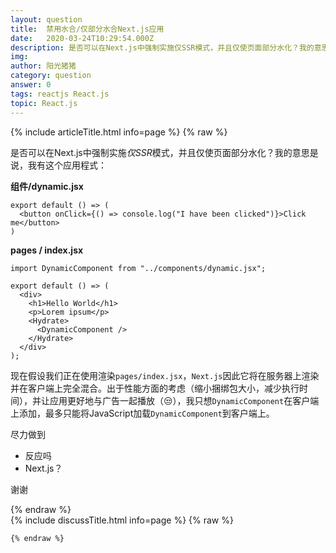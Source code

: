 ```yaml
---
layout: question
title:  禁用水合/仅部分水合Next.js应用
date:   2020-03-24T10:29:54.000Z
description: 是否可以在Next.js中强制实施仅SSR模式，并且仅使页面部分水化？我的意思是说，我有这个应用程式：组件/dynamic.jsxexport d...
img: 
author: 阳光猪猪
category: question
answer: 0
tags: reactjs React.js
topic: React.js
---
```

<div class="article-root">
  <div class="article">
    {% include articleTitle.html info=page %}
    {% raw %}
    <div class="article-content"><p><font style="vertical-align: inherit;"><font style="vertical-align: inherit;">是否可以</font><font style="vertical-align: inherit;">在Next.js中</font><font style="vertical-align: inherit;">强制实施</font></font><em><font style="vertical-align: inherit;"><font style="vertical-align: inherit;">仅SSR</font></font></em><font style="vertical-align: inherit;"><font style="vertical-align: inherit;">模式，并且仅使页面部分水化？</font><font style="vertical-align: inherit;">我的意思是说，我有这个应用程式：</font></font></p>

<p><strong><font style="vertical-align: inherit;"><font style="vertical-align: inherit;">组件/dynamic.jsx</font></font></strong></p>

<pre><code>export default () =&gt; (<font></font>
  &lt;button onClick={() =&gt; console.log("I have been clicked")}&gt;Click me&lt;/button&gt;<font></font>
)<font></font>
</code></pre>

<p><strong><font style="vertical-align: inherit;"><font style="vertical-align: inherit;">pages / index.jsx</font></font></strong></p>

<pre><code>import DynamicComponent from "../components/dynamic.jsx";<font></font>
<font></font>
export default () =&gt; (<font></font>
  &lt;div&gt;<font></font>
    &lt;h1&gt;Hello World&lt;/h1&gt;<font></font>
    &lt;p&gt;Lorem ipsum&lt;/p&gt;<font></font>
    &lt;Hydrate&gt;<font></font>
      &lt;DynamicComponent /&gt;<font></font>
    &lt;/Hydrate&gt;<font></font>
  &lt;/div&gt;<font></font>
);<font></font>
</code></pre>

<p><font style="vertical-align: inherit;"><font style="vertical-align: inherit;">现在假设我们正在使用渲染</font></font><code>pages/index.jsx</code><font style="vertical-align: inherit;"><font style="vertical-align: inherit;">，</font></font><code>Next.js</code><font style="vertical-align: inherit;"><font style="vertical-align: inherit;">因此它将在服务器上渲染并在客户端上完全混合。</font><font style="vertical-align: inherit;">出于性能方面的考虑（缩小捆绑包大小，减少执行时间），并让应用更好地与广告一起播放（😒），我只想</font></font><code>DynamicComponent</code><font style="vertical-align: inherit;"><font style="vertical-align: inherit;">在客户端上添加，最多只能将JavaScript加载</font></font><code>DynamicComponent</code><font style="vertical-align: inherit;"><font style="vertical-align: inherit;">到客户端上。</font></font></p>

<p><font style="vertical-align: inherit;"><font style="vertical-align: inherit;">尽力做到</font></font></p>

<ul>
<li><font style="vertical-align: inherit;"><font style="vertical-align: inherit;">反应吗</font></font></li>
<li><font style="vertical-align: inherit;"><font style="vertical-align: inherit;">Next.js？</font></font></li>
</ul>

<p><font style="vertical-align: inherit;"><font style="vertical-align: inherit;">谢谢</font></font></p></div>
    {% endraw %}
  </div>

  <div class="discuss-wrapper">
    {% include discussTitle.html info=page %}
    {% raw %}
    
    {% endraw %}
  </div>
<div>
